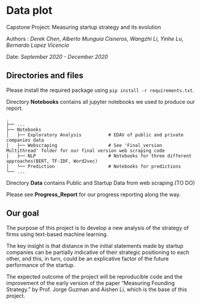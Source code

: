 # Data plot
Capstone Project: Measuring startup strategy and its evolution

Authors : _Derek Chen_, _Alberto Munguia Cisneros_, _Wangzhi Li_, _Yinhe Lu_, _Bernardo Lopez Vicencio_ 

Date: _September 2020 - December 2020_

## Directories and files

Please install the required package using `pip install -r requirements.txt`. 

Directory __Notebooks__ contains all jupyter notebooks we used to produce our report.

    .
    ├── ...
    ├── Notebooks                   
    │   ├── Exploratory Analysis          # EDAV of public and private companies data
    │   ├── Webscraping                   # See 'Final_version Multithread' folder for our final version web scraping code
    │   ├── NLP                           # Notebooks for three different approaches(BERT, TF-IDF, Word2vec) 
    │   └── Prediction                    # Notebooks for predictions
    └── ...


Directory __Data__ contains Public and Startup Data from web scraping.(TO DO)

Please see __Progress_Report__ for our progress reporting along the way.


## Our goal

The purpose of this project is to develop a new analysis of the strategy of firms using text-based machine learning.

The key insight is that distance in the initial statements made by startup companies can be partially indicative of their strategic positioning to each other, and this, in turn, could be an explicative factor of the future performance of the startup.

The expected outcome of the project will be reproducible code and the improvement of the early version of the paper “Measuring Founding Strategy.” by Prof. Jorge Guzman and Aishen Li, which is the base of this project.
